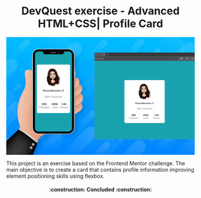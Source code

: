 <h1 align="center"> DevQuest exercise - Advanced HTML+CSS| Profile Card </h1>

<div align="center">
<img align="center" src="https://raw.githubusercontent.com/FlaNoronha/13-profile-card/main/design/Banner.png?token=GHSAT0AAAAAACNQRRKFI4TIEWPV6DCJVFRSZNYCHRA" alt="Banner demonstrativo do projeto em duas telas diferentes">
</div>

This project is an exercise based on the Frontend Mentor challenge. The main objective is to create a card that contains profile information improving element positioning skills using flexbox.

<h4 align="center"> 
    :construction:  Concluded  :construction:
</h4>
